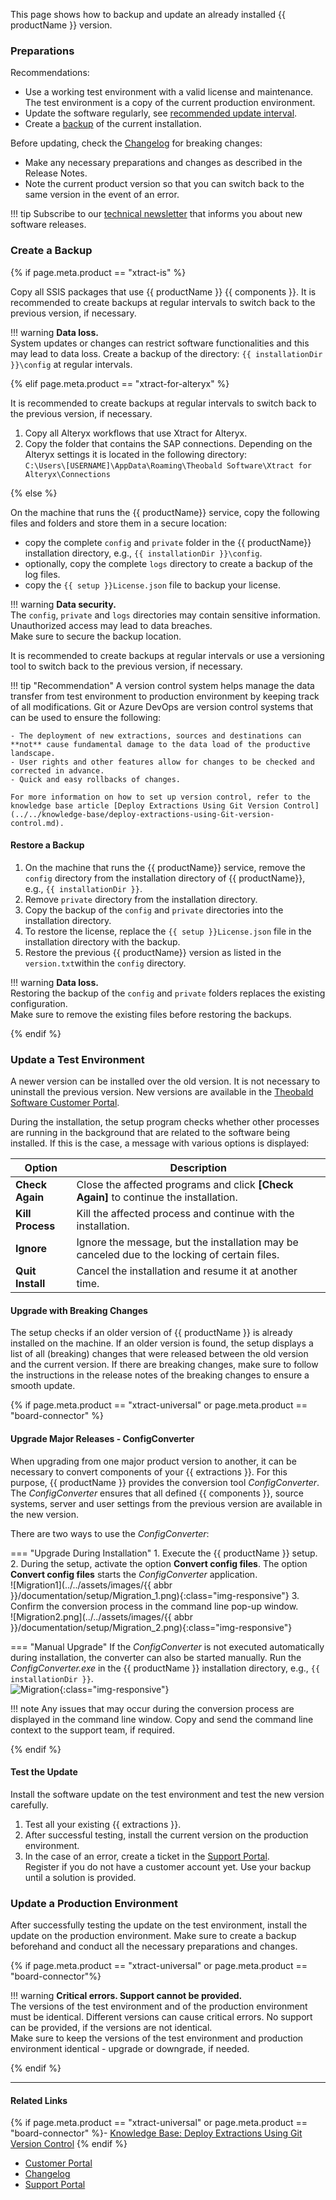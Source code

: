 

This page shows how to backup and update an already installed {{ productName }} version.

### Preparations

Recommendations:

- Use a working test environment with a valid license and maintenance. The test environment is a copy of the current production environment. 
- Update the software regularly, see [recommended update interval](../../changelog.md#recommended-update-interval).
- Create a [backup](#create-a-backup) of the current installation.

Before updating, check the [Changelog](../../changelog.md) for breaking changes: 
- Make any necessary preparations and changes as described in the Release Notes.
- Note the current product version so that you can switch back to the same version in the event of an error.

!!! tip
	Subscribe to our [technical newsletter](https://theobald-software.com/en/newsletter/) that informs you about new software releases.  

### Create a Backup

{% if page.meta.product == "xtract-is" %}

Copy all SSIS packages that use {{ productName }} {{ components }}.
It is recommended to create backups at regular intervals to switch back to the previous version, if necessary.

!!! warning 
	**Data loss.**<br>
    System updates or changes can restrict software functionalities and this may lead to data loss.
    Create a backup of the directory: `{{ installationDir }}\config` at regular intervals.
	
{% elif page.meta.product == "xtract-for-alteryx" %}

It is recommended to create backups at regular intervals to switch back to the previous version, if necessary.

1. Copy all Alteryx workflows that use Xtract for Alteryx.
2. Copy the folder that contains the SAP connections. Depending on the Alteryx settings it is located in the following directory:<br>
`C:\Users\[USERNAME]\AppData\Roaming\Theobald Software\Xtract for Alteryx\Connections`

{% else %}

On the machine that runs the {{ productName}} service, copy the following files and folders and store them in a secure location:

- copy the complete `config` and `private` folder in the {{ productName}} installation directory, e.g., `{{ installationDir }}\config`. 
- optionally, copy the complete `logs` directory to create a backup of the log files. 
- copy the `{{ setup }}License.json` file to backup your license.

!!! warning 
	**Data security.**<br>
    The `config`, `private` and `logs` directories may contain sensitive information. Unauthorized access may lead to data breaches. <br>
	Make sure to secure the backup location.

It is recommended to create backups at regular intervals or use a versioning tool to switch back to the previous version, if necessary.

!!! tip "Recommendation"
	A version control system helps manage the data transfer from test environment to production environment by keeping track of all modifications.
	Git or Azure DevOps are version control systems that can be used to ensure the following:

	- The deployment of new extractions, sources and destinations can **not** cause fundamental damage to the data load of the productive landscape.
	- User rights and other features allow for changes to be checked and corrected in advance.
	- Quick and easy rollbacks of changes.

	For more information on how to set up version control, refer to the knowledge base article [Deploy Extractions Using Git Version Control](../../knowledge-base/deploy-extractions-using-Git-version-control.md).

#### Restore a Backup

1. On the machine that runs the {{ productName}} service, remove the `config` directory from the installation directory of {{ productName}}, e.g., `{{ installationDir }}`.
2. Remove `private` directory from the installation directory.
3. Copy the backup of the `config` and `private` directories into the installation directory.
4. To restore the license, replace the `{{ setup }}License.json` file in the installation directory with the backup.
5. Restore the previous {{ productName}} version as listed in the `version.txt`within the `config` directory.

!!! warning 
	**Data loss.**<br>
    Restoring the backup of the `config` and `private` folders replaces the existing configuration. <br>
	Make sure to remove the existing files before restoring the backups.

{% endif %}

### Update a Test Environment

A newer version can be installed over the old version. It is not necessary to uninstall the previous version. 
New versions are available in the [Theobald Software Customer Portal](https://my.theobald-software.com).

During the installation, the setup program checks whether other processes are running in the background that are related to the software being installed. 
If this is the case, a message with various options is displayed: 

| Option | Description |
|--------|-------------|
| **Check Again** | Close the affected programs and click **[Check Again]** to continue the installation.  | 
|  **Kill Process**  | Kill the affected process and continue with the installation. | 
|  **Ignore**  | Ignore the message, but the installation may be canceled due to the locking of certain files. | 
|  **Quit Install**  | Cancel the installation and resume it at another time. | 

#### Upgrade with Breaking Changes

The setup checks if an older version of {{ productName }} is already installed on the machine. 
If an older version is found, the setup displays a list of all (breaking) changes that were released between the old version and the current version.
If there are breaking changes, make sure to follow the instructions in the release notes of the breaking changes to ensure a smooth update.

{% if page.meta.product == "xtract-universal" or page.meta.product == "board-connector" %}

#### Upgrade Major Releases - ConfigConverter

When upgrading from one major product version to another, it can be necessary to convert components of your {{ extractions }}.
For this purpose, {{ productName }} provides the conversion tool *ConfigConverter*.
The *ConfigConverter* ensures that all defined {{ components }}, source systems, server and user settings from the previous version are available in the new version. 

There are two ways to use the *ConfigConverter*:

=== "Upgrade During Installation"
	1. Execute the {{ productName }} setup.
	2. During the setup, activate the option **Convert config files**. 
	The option **Convert config files** starts the *ConfigConverter* application.<br> 
	![Migration1](../../assets/images/{{ abbr }}/documentation/setup/Migration_1.png){:class="img-responsive"}
	3. Confirm the conversion process in the command line pop-up window.  
	![Migration2.png](../../assets/images/{{ abbr }}/documentation/setup/Migration_2.png){:class="img-responsive"}

=== "Manual Upgrade"
	If the *ConfigConverter* is not executed automatically during installation, the converter can also be started manually.
	Run the *ConfigConverter.exe* in the {{ productName }} installation directory, e.g., `{{ installationDir }}`. <br>
	![Migration](../../assets/images/documentation/setup/Migration.png){:class="img-responsive"}

!!! note
    Any issues that may occur during the conversion process are displayed in the command line window. Copy and send the command line context to the support team, if required.

{% endif %}

#### Test the Update

Install the software update on the test environment and test the new version carefully. 

1. Test all your existing {{ extractions }}.  
2. After successful testing, install the current version on the production environment.    
3. In the case of an error, create a ticket in the [Support Portal](https://support.theobald-software.com). <br>
 Register if you do not have a customer account yet. Use your backup until a solution is provided.

### Update a Production Environment

After successfully testing the update on the test environment, install the update on the production environment. 
Make sure to create a backup beforehand and conduct all the necessary preparations and changes. 

{% if page.meta.product == "xtract-universal" or page.meta.product == "board-connector"%}

!!! warning 
	**Critical errors. Support cannot be provided.**<br>
    The versions of the test environment and of the production environment must be identical. Different versions can cause critical errors. No support can be provided, if the versions are not identical. <br>
	Make sure to keep the versions of the test environment and production environment identical - upgrade or downgrade, if needed.
	
{% endif %}

****
#### Related Links
{% if page.meta.product == "xtract-universal" or page.meta.product == "board-connector" %}- [Knowledge Base: Deploy Extractions Using Git Version Control](../../knowledge-base/deploy-extractions-using-Git-version-control.md) {% endif %}
- [Customer Portal](https://my.theobald-software.com)
- [Changelog](../../changelog.md)
- [Support Portal](https://support.theobald-software.com)



